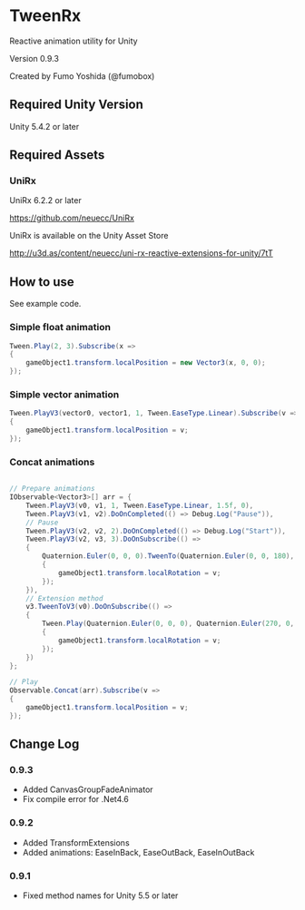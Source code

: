 # TweenRx

Reactive animation utility for Unity

Version 0.9.3

Created by Fumo Yoshida (@fumobox)

## Required Unity Version

Unity 5.4.2 or later

## Required Assets

### UniRx

UniRx 6.2.2 or later

https://github.com/neuecc/UniRx

UniRx is available on the Unity Asset Store

http://u3d.as/content/neuecc/uni-rx-reactive-extensions-for-unity/7tT

## How to use

See example code.

### Simple float animation

```csharp
Tween.Play(2, 3).Subscribe(x =>
{
    gameObject1.transform.localPosition = new Vector3(x, 0, 0);
});
```
### Simple vector animation

```csharp
Tween.PlayV3(vector0, vector1, 1, Tween.EaseType.Linear).Subscribe(v =>
{
    gameObject1.transform.localPosition = v;
});
```
###  Concat animations

```csharp

// Prepare animations
IObservable<Vector3>[] arr = {
    Tween.PlayV3(v0, v1, 1, Tween.EaseType.Linear, 1.5f, 0),
    Tween.PlayV3(v1, v2).DoOnCompleted(() => Debug.Log("Pause")),
    // Pause
    Tween.PlayV3(v2, v2, 2).DoOnCompleted(() => Debug.Log("Start")),
    Tween.PlayV3(v2, v3, 3).DoOnSubscribe(() =>
    {
        Quaternion.Euler(0, 0, 0).TweenTo(Quaternion.Euler(0, 0, 180), 1.5f).Subscribe(v =>
        {
            gameObject1.transform.localRotation = v;
        });
    }),
    // Extension method
    v3.TweenToV3(v0).DoOnSubscribe(() =>
    {
        Tween.Play(Quaternion.Euler(0, 0, 0), Quaternion.Euler(270, 0, 0)).Subscribe(v =>
        {
            gameObject1.transform.localRotation = v;
        });
    })
};

// Play
Observable.Concat(arr).Subscribe(v =>
{
    gameObject1.transform.localPosition = v;
});

```
## Change Log

### 0.9.3

- Added CanvasGroupFadeAnimator
- Fix compile error for .Net4.6

### 0.9.2

- Added TransformExtensions
- Added animations: EaseInBack, EaseOutBack, EaseInOutBack

### 0.9.1

- Fixed method names for Unity 5.5 or later

